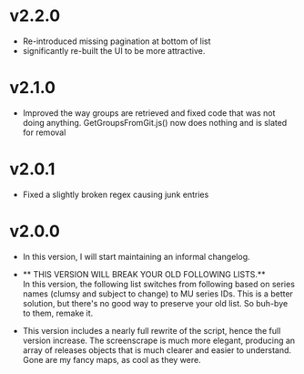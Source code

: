 # v2.2.0

* Re-introduced missing pagination at bottom of list
* significantly re-built the UI to be more attractive.

# v2.1.0
* Improved the way groups are retrieved and fixed code that was not doing anything.  GetGroupsFromGit.js() now does nothing and is slated for removal

# v2.0.1

* Fixed a slightly broken regex causing junk entries

# v2.0.0

* In this version, I will start maintaining an informal changelog.

* ** THIS VERSION WILL BREAK YOUR OLD FOLLOWING LISTS.**  
In this version, the following list switches from following based on series names (clumsy and subject to change) to MU series IDs.  This is a better solution, but there's no good way to preserve your old list.  So buh-bye to them, remake it.

* This version includes a nearly full rewrite of the script, hence the full version increase.  The screenscrape is much more elegant, producing an array of releases objects that is much clearer and easier to understand.  Gone are my fancy maps, as cool as they were.